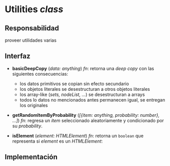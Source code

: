 # Utilities _class_

## Responsabilidad

proveer utilidades varias

## Interfaz

-   **basicDeepCopy** (_data: anything_) _fn_: retorna una _deep copy_ con las siguientes consecuencias:

    -   los datos primitivos se copian sin efecto secundario
    -   los objetos literales se desestructuran a otros objetos literales
    -   los array-like (_sets, nodeList, ..._) se desestructuran a arrays
    -   todos lo datos no mencionados antes permanecen igual, se entregan los originales

-   **getRandomItemByProbability** (_[{item: anything, probability: number}, ...]_) _fn_: regresa un _item_ seleccionado aleatoriamente y condicionado por su _probability_.

-   **isElement** (_element: HTMLElement_) _fn_: retorna un `boolean` que representa si _element_ es un _HTMLElement_:

## Implementación

